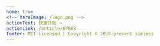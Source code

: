```yaml
---
home: true
<!-- heroImage: /logo.png -->
actionText: 快速开始 →
actionLink: /article/67888
footer: MIT Licensed | Copyright © 2018-present simless
---
```

<home />
